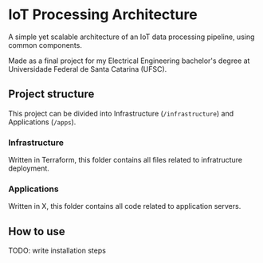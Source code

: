 # IoT Processing Architecture

A simple yet scalable architecture of an IoT data processing pipeline, using
common components.

Made as a final project for my Electrical Engineering bachelor's degree at
Universidade Federal de Santa Catarina (UFSC).

## Project structure

This project can be divided into Infrastructure (`/infrastructure`) and Applications (`/apps`).

### Infrastructure

Written in Terraform, this folder contains all files related to infratructure
deployment.

### Applications

Written in X, this folder contains all code related to application servers.

## How to use

TODO: write installation steps
